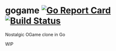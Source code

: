# gogame [![Go Report Card](https://goreportcard.com/badge/github.com/arnaucube/gogame)](https://goreportcard.com/report/github.com/arnaucube/gogame) [![Build Status](https://travis-ci.org/arnaucube/gogame.svg?branch=master)](https://travis-ci.org/arnaucube/gogame)

Nostalgic OGame clone in Go

WIP
